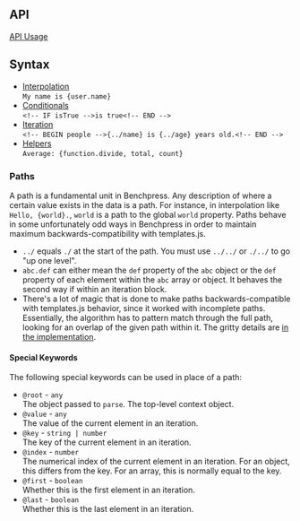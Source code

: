 ## API

[API Usage](api.md)

## Syntax

- [Interpolation](interpolation.md)  
  `My name is {user.name}`
- [Conditionals](conditionals.md)  
  `<!-- IF isTrue -->is true<!-- END -->`
- [Iteration](iteration.md)  
  `<!-- BEGIN people -->{../name} is {../age} years old.<!-- END -->`
- [Helpers](helpers.md)  
  `Average: {function.divide, total, count}`

### Paths
A path is a fundamental unit in Benchpress. Any description of where a certain value exists in the data is a path. For instance, in interpolation like `Hello, {world}.`, `world` is a path to the global `world` property. Paths behave in some unfortunately odd ways in Benchpress in order to maintain maximum backwards-compatibility with templates.js. 

- `../` equals `./` at the start of the path. You must use `../../` or `./../` to go "up one level".
- `abc.def` can either mean the `def` property of the `abc` object or the `def` property of each element within the `abc` array or object. It behaves the second way if within an iteration block.
- There's a lot of magic that is done to make paths backwards-compatible with templates.js behavior, since it worked with incomplete paths. Essentially, the algorithm has to pattern match through the full path, looking for an overlap of the given path within it. The gritty details are [in the implementation](../lib/compiler/paths.js).

#### Special Keywords
The following special keywords can be used in place of a path:

- `@root` - `any`  
  The object passed to `parse`. The top-level context object.
- `@value` - `any`  
  The value of the current element in an iteration.
- `@key` - `string | number`  
  The key of the current element in an iteration.
- `@index` - `number`  
  The numerical index of the current element in an iteration. For an object, this differs from the key. For an array, this is normally equal to the key.
- `@first` - `boolean`  
  Whether this is the first element in an iteration.
- `@last` - `boolean`  
  Whether this is the last element in an iteration.
